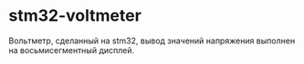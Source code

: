 # stm32-voltmeter
Вольтметр, сделанный на stm32, вывод значений напряжения выполнен на восьмисегментный дисплей.
